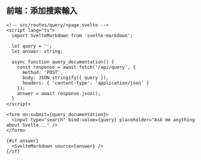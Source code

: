 ## <carbon-search /> 前端：添加搜索輸入 <!-- Add a search box to the front end -->

```svelte {all|5,9,11,19|6,14,23|9}
<!-- src/routes/query/+page.svelte -->
<script lang="ts">
  import SvelteMarkdown from 'svelte-markdown';
  
  let query = '';
  let answer: string;
  
  async function query_documentation() {
    const response = await fetch('/api/query', {
      method: 'POST',
      body: JSON.stringify({ query }),
      headers: { 'content-type': 'application/json' }
    });
    answer = await response.json();
  }
</script>

<form on:submit={query_documentation}>
  <input type="search" bind:value={query} placeholder="Ask me anything about Svelte..." />
</form>

{#if answer}
  <SvelteMarkdown source={answer} />
{/if}
```

<!-- 
然後在前端：添加搜索輸入
1. Create a new SvelteKit route that will display at `/query` by adding `routes/query/+page.svelte`
2. Add an input, bind the value to the query variable and send that to our backend API using a fetch request
3. When we receive the answer we'll display the markdown to the user.

Now, let's create the backend API for `/api/query`. Since we're using SvelteKit, it's REALLY easy. -->